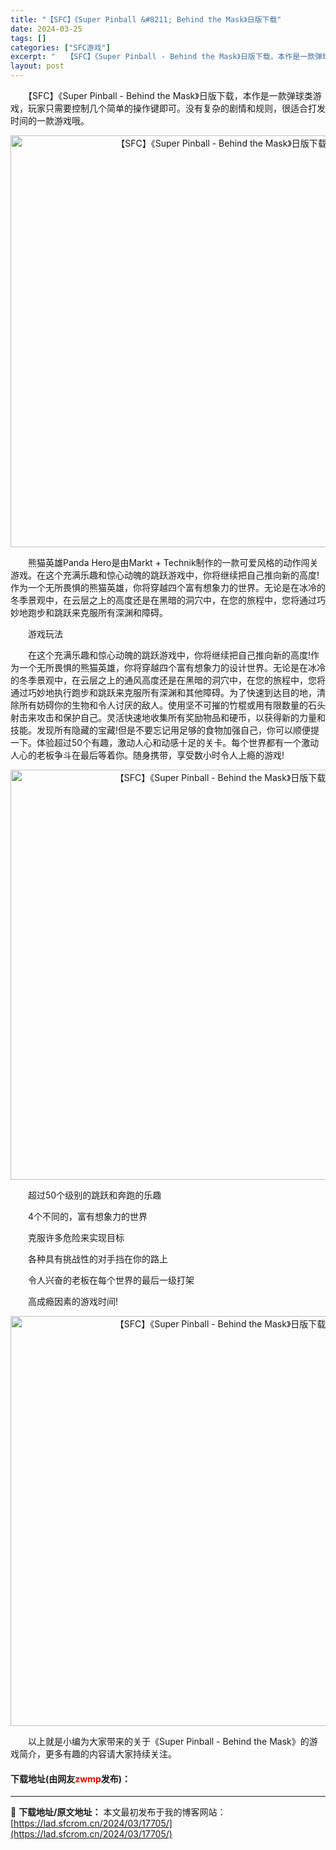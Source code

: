 ```yaml
---
title: "【SFC】《Super Pinball &#8211; Behind the Mask》日版下载"
date: 2024-03-25
tags: []
categories: ["SFC游戏"]
excerpt: "　　【SFC】《Super Pinball - Behind the Mask》日版下载，本作是一款弹球类游戏，玩家只需要控制几个简单的操作键即可。没有复杂的剧情和规则，很适合打发时间的一款游戏哦。 　　熊猫英雄Panda Hero是由Markt + Technik制作的一款可爱风格的动作闯关游戏。&hellip;"
layout: post
---
```


 <p>　　【SFC】《Super Pinball - Behind the Mask》日版下载，本作是一款弹球类游戏，玩家只需要控制几个简单的操作键即可。没有复杂的剧情和规则，很适合打发时间的一款游戏哦。</p> <p align="center"><img align="" border="0" src="https://lad.sfcrom.cn/wp-content/uploads/2024/03/20240325_6600d2d94dbcc.png" width="659" alt="【SFC】《Super Pinball - Behind the Mask》日版下载" /></p> <p>　　熊猫英雄Panda Hero是由Markt + Technik制作的一款可爱风格的动作闯关游戏。在这个充满乐趣和惊心动魄的跳跃游戏中，你将继续把自己推向新的高度!作为一个无所畏惧的熊猫英雄，你将穿越四个富有想象力的世界。无论是在冰冷的冬季景观中，在云层之上的高度还是在黑暗的洞穴中，在您的旅程中，您将通过巧妙地跑步和跳跃来克服所有深渊和障碍。</p> <p>　　游戏玩法</p> <p>　　在这个充满乐趣和惊心动魄的跳跃游戏中，你将继续把自己推向新的高度!作为一个无所畏惧的熊猫英雄，你将穿越四个富有想象力的设计世界。无论是在冰冷的冬季景观中，在云层之上的通风高度还是在黑暗的洞穴中，在您的旅程中，您将通过巧妙地执行跑步和跳跃来克服所有深渊和其他障碍。为了快速到达目的地，清除所有妨碍你的生物和令人讨厌的敌人。使用坚不可摧的竹棍或用有限数量的石头射击来攻击和保护自己。灵活快速地收集所有奖励物品和硬币，以获得新的力量和技能。发现所有隐藏的宝藏!但是不要忘记用足够的食物加强自己，你可以顺便提一下。体验超过50个有趣，激动人心和动感十足的关卡。每个世界都有一个激动人心的老板争斗在最后等着你。随身携带，享受数小时令人上瘾的游戏!</p> <p align="center"><img align="" border="0" src="https://lad.sfcrom.cn/wp-content/uploads/2024/03/20240325_6600d2da7f955.png" width="656" alt="【SFC】《Super Pinball - Behind the Mask》日版下载" /></p> <p>　　超过50个级别的跳跃和奔跑的乐趣</p> <p>　　4个不同的，富有想象力的世界</p> <p>　　克服许多危险来实现目标</p> <p>　　各种具有挑战性的对手挡在你的路上</p> <p>　　令人兴奋的老板在每个世界的最后一级打架</p> <p>　　高成瘾因素的游戏时间!</p> <p align="center"><img align="" border="0" src="https://lad.sfcrom.cn/wp-content/uploads/2024/03/20240325_6600d2dbb50a2.png" width="656" alt="【SFC】《Super Pinball - Behind the Mask》日版下载" /></p> <p>　　以上就是小编为大家带来的关于《Super Pinball - Behind the Mask》的游戏简介，更多有趣的内容请大家持续关注。</p> <p><h4>下载地址(由网友<font color="red">zwmp</font>发布)：</h4></p> 

---
📖 **下载地址/原文地址：** 本文最初发布于我的博客网站：[https://lad.sfcrom.cn/2024/03/17705/](https://lad.sfcrom.cn/2024/03/17705/)
